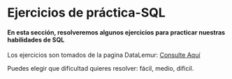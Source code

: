 # Ejercicios de práctica-SQL

#### En esta sección, resolveremos algunos ejercicios para practicar nuestras habilidades de SQL

Los ejercicios son tomados de la pagina DataLemur: [Consulte Aquí](https://datalemur.com/)

Puedes elegir que dificultad quieres resolver: fácil, medio, dificil. 
